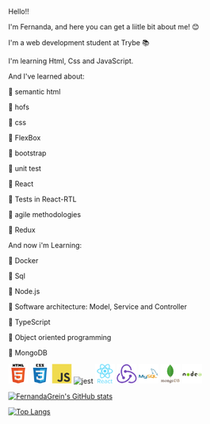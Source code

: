 Hello!! 

I'm Fernanda, and here you can get a liitle bit about me! 😊

I'm a web development student at Trybe 📚

I'm learning Html, Css and JavaScript.

And I've learned about:

🔶 semantic html

🔶 hofs

🔶 css

🔶 FlexBox

🔶 bootstrap

🔶 unit test

🔶 React

🔶 Tests in React-RTL

🔶 agile methodologies

🔶 Redux


And now i'm Learning:

🔶 Docker 

🔶 Sql

🔶 Node.js

🔶 Software architecture: Model, Service and Controller

🔶 TypeScript

🔶 Object oriented programming

🔶 MongoDB

<p align="left">
  <img src="https://raw.githubusercontent.com/devicons/devicon/master/icons/html5/html5-original-wordmark.svg" alt="html5" width="40" height="40"/> 
  <img src="https://raw.githubusercontent.com/devicons/devicon/master/icons/css3/css3-original-wordmark.svg" alt="css3" width="40" height="40"/> 
  <img src="https://raw.githubusercontent.com/devicons/devicon/master/icons/javascript/javascript-original.svg" alt="javascript" width="40" height="40"/> 
  <img src="https://www.learnstorybook.com/intro-to-storybook/logo-jest.png" alt="jest" width="40" height="40" />
  <img src="https://raw.githubusercontent.com/devicons/devicon/master/icons/react/react-original-wordmark.svg" alt="react" width="40" height="40"/> 
  <img src="https://raw.githubusercontent.com/devicons/devicon/master/icons/redux/redux-original.svg" alt="redux" width="40" height="40"/> 
  <img src="https://raw.githubusercontent.com/devicons/devicon/master/icons/mysql/mysql-original-wordmark.svg" alt="mysql" width="40" height="40"/> 
  <img src="https://raw.githubusercontent.com/devicons/devicon/master/icons/mongodb/mongodb-original-wordmark.svg" alt="mongodb" width="40" height="40"/> 
  <img src="https://raw.githubusercontent.com/devicons/devicon/master/icons/nodejs/nodejs-original-wordmark.svg" alt="nodejs" width="40" height="40"/> 
</p>


[![FernandaGrein's GitHub stats](https://github-readme-stats.vercel.app/api?username=FernandaGrein&theme=tokyonight)](https://github.com/anuraghazra/github-readme-stats)

[![Top Langs](https://github-readme-stats.vercel.app/api/top-langs/?username=FernandaGrein&theme=tokyonight)](https://github.com/anuraghazra/github-readme-stats)

